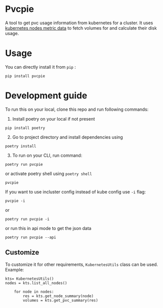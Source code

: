 # Pvcpie
A tool to get pvc usage information from kubernetes for a cluster. It uses [kubernetes nodes metric data](https://kubernetes.io/docs/reference/instrumentation/node-metrics/) to fetch volumes for and calculate their disk usage.

# Usage

You can directly install it from `pip` :
```
pip install pvcpie
```

# Development guide

To run this on your local, clone this repo and run following commands:

1. Install poetry on your local if not present
```
pip install poetry
```

2. Go to project directory and install dependencies using
```
poetry install
```

3. To run on your CLI, run command:
```
poetry run pvcpie
```

or activate poetry shell using `poetry shell`
```
pvcpie
```

If you want to use incluster config instead of kube config use `-i` flag:
```
pvcpie -i
```
or
```
poetry run pvcpie -i
```

or run this in api mode to get the json data
```
poetry run pvcpie --api
```


## Customize

To customize it for other requirements, `KubernetesUtils` class can be used. Example:
```
kts= KubernetesUtils()
nodes = kts.list_all_nodes()

    for node in nodes:
        res = kts.get_node_summary(node)
        volumes = kts.get_pvc_summary(res)

```